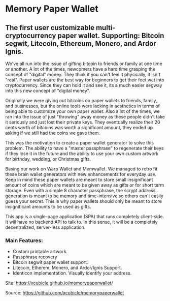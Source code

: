 # Memory Paper Wallet #

## The first user customizable multi-cryptocurrency paper wallet. Supporting: Bitcoin segwit, Litecoin, Ethereum, Monero, and Ardor Ignis. ##

We've all run into the issue of gifting bitcoin to friends or family at one time or another. A lot of the times, newcomers have a hard time grasping the concept of "digital" money. They think if you can't feel it physically, it isn't "real". Paper wallets are the best way for beginners to get their feet wet into cryptocurrency. Since they can hold it and see it, its a much easier segway into this new concept of "digital money".
 
Originally we were giving out bitcoins on paper wallets to friends, family, and businesses, but the online tools were lacking in aesthetics in terms of being able to customize your own paper wallet. Also a lot of the times, we ran into the issue of just "throwing" away money as these people didn't take it seriously and just lost their private keys. They eventually realize their 20 cents worth of bitcoins was worth a significant amount, they ended up asking if we still had the coins we gave them.
 
This was the motivation to create a paper wallet generator to solve this problem. The ability to have a "master passphrase" to regenerate their keys if they lose it in the future and the ability to use your own custom artwork for birthday, wedding, or Christmas gifts.
 
Basing our work on Warp Wallet and Memwallet. We managed to retro fit these brain wallet generators with new enhancements for everyday use. Keep in mind these paper wallets are meant to store small insignificant amount of coins which are meant to be given away as gifts or for short term storage. Even with a simple 8 character passphrase, the scrypt address generation is meant to be memory and time-intensive so others can't easily guess your secret. This is why paper wallets should only be meant to store insignificant amounts to be used as gifts. 
 
This app is a single-page application (SPA) that runs completely client-side. It will have no backend API to talk to. In this sense, it will be a completely decentralized, server-less application.

### Main Features: ###
- Custom printable artwork.
- Passphrase recovery
- Bitcoin segwit paper wallet support.
- Litecoin, Etherem, Monero, and Ardor/Ignis Support.
- Identicon implementation. Visually identify your address.
 

Site:  https://xcubicle.github.io/memorypaperwallet/


Source: https://github.com/xcubicle/memorypaperwallet

